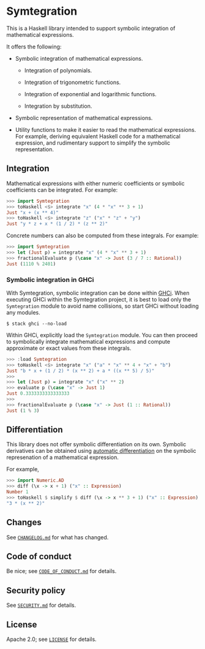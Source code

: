 # Symtegration

This is a Haskell library intended to support symbolic integration of mathematical expressions.

It offers the following:

*   Symbolic integration of mathematical expressions.

    *   Integration of polynomials.

    *   Integration of trigonometric functions.

    *   Integration of exponential and logarithmic functions.

    *   Integration by substitution.

*   Symbolic representation of mathematical expressions.

*   Utility functions to make it easier to read the mathematical expressions.
    For example, deriving equivalent Haskell code for a mathematical expression,
    and rudimentary support to simplify the symbolic representation.

## Integration

Mathematical expressions with either numeric coefficients or symbolic coefficients
can be integrated.  For example:

```haskell
>>> import Symtegration
>>> toHaskell <$> integrate "x" (4 * "x" ** 3 + 1)
Just "x + (x ** 4)"
>>> toHaskell <$> integrate "z" ("x" * "z" + "y")
Just "y * z + x * (1 / 2) * (z ** 2)"
```

Concrete numbers can also be computed from these integrals.  For example:

```haskell
>>> import Symtegration
>>> let (Just p) = integrate "x" (4 * "x" ** 3 + 1)
>>> fractionalEvaluate p (\case "x" -> Just (3 / 7 :: Rational))
Just (1110 % 2401)
```

### Symbolic integration in GHCi

With Symtegration, symbolic integration can be done within [GHCi].
When executing GHCi within the Symtegration project, it is best
to load only the `Symtegration` module to avoid name collisions,
so start GHCi without loading any modules.

```shell
$ stack ghci --no-load
```

Within GHCi, explicitly load the `Symtegration` module.
You can then proceed to symbolically integrate mathematical expressions
and compute approximate or exact values from these integrals.

```haskell
>>> :load Symtegration
>>> toHaskell <$> integrate "x" ("a" * "x" ** 4 + "x" + "b")
Just "b * x + (1 / 2) * (x ** 2) + a * ((x ** 5) / 5)"
>>>
>>> let (Just p) = integrate "x" ("x" ** 2)
>>> evaluate p (\case "x" -> Just 1)
Just 0.3333333333333333
>>>
>>> fractionalEvaluate p (\case "x" -> Just (1 :: Rational))
Just (1 % 3)
```

[GHCi]: https://downloads.haskell.org/ghc/latest/docs/users_guide/ghci.html

## Differentiation

This library does not offer symbolic differentiation on its own.
Symbolic derivatives can be obtained using [automatic differentiation]
on the symbolic represenation of a mathematical expression.

For example,

```haskell
>>> import Numeric.AD
>>> diff (\x -> x + 1) ("x" :: Expression)
Number 1
>>> toHaskell $ simplify $ diff (\x -> x ** 3 + 1) ("x" :: Expression)
"3 * (x ** 2)"
```

[automatic differentiation]: https://hackage.haskell.org/package/ad

## Changes

See [`CHANGELOG.md`] for what has changed.

[`CHANGELOG.md`]: docs/CHANGELOG.md

## Code of conduct

Be nice; see [`CODE_OF_CONDUCT.md`] for details.

[`CODE_OF_CONDUCT.md`]: docs/CODE_OF_CONDUCT.md

## Security policy

See [`SECURITY.md`] for details.

[`SECURITY.md`]: docs/SECURITY.md

## License

Apache 2.0; see [`LICENSE`] for details.

[`LICENSE`]: LICENSE
